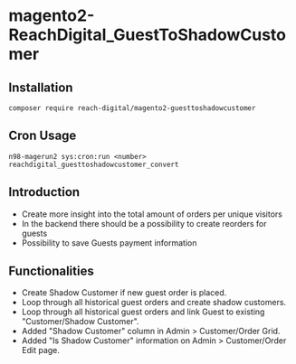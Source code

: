 # magento2-ReachDigital_GuestToShadowCustomer

## Installation
`composer require reach-digital/magento2-guesttoshadowcustomer`

## Cron Usage
`n98-magerun2 sys:cron:run <number> reachdigital_guesttoshadowcustomer_convert`

## Introduction
- Create more insight into the total amount of orders per unique visitors
- In the backend there should be a possibility to create reorders for guests
- Possibility to save Guests payment information

## Functionalities
- Create Shadow Customer if new guest order is placed.
- Loop through all historical guest orders and create shadow customers.
- Loop through all historical guest orders and link Guest to existing "Customer/Shadow Customer".
- Added "Shadow Customer" column in Admin > Customer/Order Grid.
- Added "Is Shadow Customer" information on Admin > Customer/Order Edit page.
